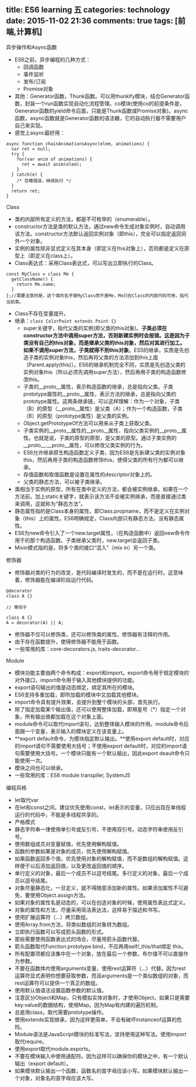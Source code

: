 title: ES6 learning 五
categories: technology
date: 2015-11-02 21:36
comments: true
tags: [前端,计算机]
---
异步操作和Async函数
* ES6之前，异步编程的几种方式：
    * 回调函数
    * 事件监听
    * 发布/订阅
    * Promise对象
* 其他：Generator函数，Thunk函数。可以用thunkify模块，结合Generator函数，封装一个run函数实现自动化流程管理。co模块(使用co的前提条件是，Generator函数的yield命令后面，只能是Thunk函数或Promise对象)。async函数，async函数就是Generator函数的语法糖，它的自动执行器不需要用户自己来实现。
* 感觉上async最好用：

~~~
async function chainAnimationsAsync(elem, animations) {
  var ret = null;
  try {
    for(var anim of animations) {
      ret = await anim(elem);
    }
  } catch(e) {
    /* 忽略错误，继续执行 */
  }
  return ret;
}
~~~

Class
* 类的内部所有定义的方法，都是不可枚举的（enumerable）。
* constructor方法是类的默认方法，通过new命令生成对象实例时，自动调用该方法。constructor方法默认返回实例对象（即this），完全可以指定返回另外一个对象。
* 实例的属性除非显式定义在其本身（即定义在this对象上），否则都是定义在原型上（即定义在class上）。
* Class表达式：采用Class表达式，可以写出立即执行的Class。

~~~
const MyClass = class Me {
  getClassName() {
    return Me.name;
  }
};//需要注意的是，这个类的名字是MyClass而不是Me，Me只在Class的内部代码可用，指代当前类。
~~~

* Class不存在变量提升。
* 继承：```class ColorPoint extends Point {}```
    * super关键字，指代父类的实例(即父类的this对象)。**子类必须在constructor方法中调用super方法，否则新建实例时会报错。这是因为子类没有自己的this对象，而是继承父类的this对象，然后对其进行加工。如果不调用super方法，子类就得不到this对象**。ES5的继承，实质是先创造子类的实例对象this，然后再将父类的方法添加到this上面（Parent.apply(this)）。ES6的继承机制完全不同，实质是先创造父类的实例对象this（所以必须先调用super方法），然后再用子类的构造函数修改this。
    * 子类的__proto__属性，表示构造函数的继承，总是指向父类。子类prototype属性的__proto__属性，表示方法的继承，总是指向父类的prototype属性。这两条继承链，可以这样理解：作为一个对象，子类（B）的原型（__proto__属性）是父类（A）；作为一个构造函数，子类（B）的原型（prototype属性）是父类的实例。
    * Object.getPrototypeOf方法可以用来从子类上获取父类。
    * 子类实例的__proto__属性的__proto__属性，指向父类实例的__proto__属性。也就是说，子类的原型的原型，是父类的原型。通过子类实例的__proto__.__proto__属性，可以修改父类实例的行为。
    * ES6允许继承原生构造函数定义子类，因为ES6是先新建父类的实例对象this，然后再用子类的构造函数修饰this，使得父类的所有行为都可以继承。
    * 存值函数和取值函数是设置在属性的descriptor对象上的。
    * 父类的静态方法，可以被子类继承。
* 类相当于实例的原型，所有在类中定义的方法，都会被实例继承。如果在一个方法前，加上static关键字，就表示该方法不会被实例继承，而是直接通过类来调用，这就称为“静态方法”。
* 静态属性指的是Class本身的属性，即Class.propname，而不是定义在实例对象（this）上的属性。ES6明确规定，Class内部只有静态方法，没有静态属性。
* ES6为new命令引入了一个new.target属性，（在构造函数中）返回new命令作用于的那个构造函数。子类继承父类时，new.target会返回子类。
* Mixin模式指的是，将多个类的接口“混入”（mix in）另一个类。

修饰器
* 修饰器对类的行为的改变，是代码编译时发生的，而不是在运行时。这意味着，修饰器能在编译阶段运行代码。

~~~
@decorator
class A {}

// 等同于

class A {}
A = decorator(A) || A;
~~~

* 修饰器不仅可以修饰类，还可以修饰类的属性。修饰器有注释的作用。
* 由于存在函数提升，使得修饰器不能用于函数。
* 一些常用的库：core-decorators.js, traits-decorator...

Module
* 模块功能主要由两个命令构成：export和import。export命令用于规定模块的对外接口，import命令用于输入其他模块提供的功能。
* export语句输出的值是动态绑定，绑定其所在的模块。
* ES6支持多重加载，即所加载的模块中又加载其他模块。
* import命令具有提升效果，会提升到整个模块的头部，首先执行。
* 除了指定加载某个输出值，还可以使用整体加载，即用星号（*）指定一个对象，所有输出值都加载在这个对象上面。
* module命令可以取代import语句，达到整体输入模块的作用。module命令后面跟一个变量，表示输入的模块定义在该变量上。
*  **export default命令，为模块指定默认输出。**使用export default时，对应的import语句不需要使用大括号；不使用export default时，对应的import语句需要使用大括号。一个模块只能有一个默认输出，因此export deault命令只能使用一次。
*  模块之间也可以继承。
*  一些常用的库：ES6 module transpiler, SystemJS

编程风格
* let取代var
* 在let和const之间，建议优先使用const，let表示的变量，只应出现在单线程运行的代码中，不能是多线程共享的。
* 严格模式
* 静态字符串一律使用单引号或反引号，不使用双引号。动态字符串使用反引号。
* 使用数组成员对变量赋值，优先使用解构赋值。
* 函数的参数如果是对象的成员，优先使用解构赋值。
* 如果函数返回多个值，优先使用对象的解构赋值，而不是数组的解构赋值。这样便于以后添加返回值，以及更改返回值的顺序。
* 单行定义的对象，最后一个成员不以逗号结尾。多行定义的对象，最后一个成员以逗号结尾。
* 对象尽量静态化，一旦定义，就不得随意添加新的属性。如果添加属性不可避免，要使用Object.assign方法。
* 如果对象的属性名是动态的，可以在创造对象的时候，使用属性表达式定义。
* 对象的属性和方法，尽量采用简洁表达法，这样易于描述和书写。
* 使用扩展运算符（...）拷贝数组。
* 使用Array.from方法，将类似数组的对象转为数组。
* 立即执行函数可以写成箭头函数的形式。
* 那些需要使用函数表达式的场合，尽量用箭头函数代替。
* 箭头函数取代Function.prototype.bind，不应再用self/_this/that绑定 this。
* 所有配置项都应该集中在一个对象，放在最后一个参数，布尔值不可以直接作为参数。
* 不要在函数体内使用arguments变量，使用rest运算符（...）代替。因为rest运算符显式表明你想要获取参数，而且arguments是一个类似数组的对象，而rest运算符可以提供一个真正的数组。
* 使用默认值语法设置函数参数的默认值。
* 注意区分Object和Map，只有模拟实体对象时，才使用Object。如果只是需要key:value的数据结构，使用Map。因为Map有内建的遍历机制。
* 总是用class，取代需要prototype操作。
* 使用extends实现继承，因为这样更简单，不会有破坏instanceof运算的危险。
* Module语法是JavaScript模块的标准写法，坚持使用这种写法。使用import取代require。
* 使用export取代module.exports。
* 不要在模块输入中使用通配符。因为这样可以确保你的模块之中，有一个默认输出（export default）。
* 如果模块默认输出一个函数，函数名的首字母应该小写。如果模块默认输出一个对象，对象名的首字母应该大写。
    